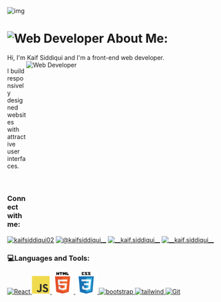 <!--
**kaif-S2002/kaif-S2002** is a ✨ _special_ ✨ repository because its `README.md` (this file) appears on your GitHub profile.

Here are some ideas to get you started:

**- 🔭 I’m currently working on ...
**- 🌱 I’m currently learning ...
**- 👯 I’m looking to collaborate on ...
**- 🤔 I’m looking for help with ...
**- 💬 Ask me about ...
**- 📫 How to reach me: ...
**- 😄 Pronouns: ...
**- ⚡ Fun fact: ...
**💫 what next...
https://img.icons8.com/fluency-systems-regular/2x/employee-card.png
-->
<img src="https://www.wingstechsolutions.com/wp-content/uploads/2022/03/full-stack-development.gif" alt="img" width="100%" height="350">
<!-- https://www.digitalsolutionservices.com/img/services/web%20development.gif-->

# <img src="https://img.icons8.com/color/2x/user-male-circle.png" alt="Web Developer" height="25" width="25"> About Me:

Hi, I'm Kaif Siddiqui and <!--👋-->
I'm a front-end web developer.
<img src="https://images.surferseo.art/ab2827f1-a2ea-469f-874f-de59c41af595.jpeg" alt="Web Developer" align="right" height="360px" width="460px">

<!--https://encrypted-tbn0.gstatic.com/images?q=tbn:ANd9GcRIQgEY-Gg2SNlXZFe3ozv_66Blf5RYaX8Ocw&usqp=CAU-->

I build responsively designed websites with attractive user interfaces.<br></br></br> <!--Tailwind CSS, Bootstrap-->

<!-- ## 🌐 Socials:
[![Facebook](https://img.shields.io/badge/Facebook-%231877F2.svg?logo=Facebook&logoColor=white)](https://facebook.com/kaifsiddiqui2002) [![Instagram](https://img.shields.io/badge/Instagram-%23E4405F.svg?logo=Instagram&logoColor=white)](https://instagram.com/__kaif.siddiqui__) [![LinkedIn](https://img.shields.io/badge/LinkedIn-%230077B5.svg?logo=linkedin&logoColor=white)](https://linkedin.com/in/kaifsiddiqui02) [![Twitter](https://img.shields.io/badge/Twitter-%231DA1F2.svg?logo=Twitter&logoColor=white)](https://twitter.com/@kaifsiddiqui__)

# 💻 Tech Stack:
![CSS3](https://img.shields.io/badge/css3-%231572B6.svg?style=for-the-badge&logo=css3&logoColor=white) ![HTML5](https://img.shields.io/badge/html5-%23E34F26.svg?style=for-the-badge&logo=html5&logoColor=white) ![JavaScript](https://img.shields.io/badge/javascript-%23323330.svg?style=for-the-badge&logo=javascript&logoColor=%23F7DF1E) ![Bootstrap](https://img.shields.io/badge/bootstrap-%23563D7C.svg?style=for-the-badge&logo=bootstrap&logoColor=white) ![TailwindCSS](https://img.shields.io/badge/tailwindcss-%2338B2AC.svg?style=for-the-badge&logo=tailwind-css&logoColor=white) -->

<!-- Proudly created with GPRM ( https://gprm.itsvg.in ) -->

<h3 align="left">Connect with me:</h3>
<p align="left">
  <a href="https://linkedin.com/in/kaifsiddiqui02" target="blank"><img align="center" src="https://raw.githubusercontent.com/rahuldkjain/github-profile-readme-generator/master/src/images/icons/Social/linked-in-alt.svg" alt="kaifsiddiqui02" height="30" width="32" /></a>
<a href="https://twitter.com/@kaifsiddiqui__" target="blank"><img align="center"   src="https://assets1.chainstoreage.com/styles/max_width_320/s3/2023-07/twitter-x-logo.png?itok=TGv7ti1u" alt="@kaifsiddiqui__" height="34" width="34" /></a>
<!-- <a href="https://fb.com/kaifsiddiqui2002" target="blank"><img align="center" src="https://raw.githubusercontent.com/rahuldkjain/github-profile-readme-generator/master/src/images/icons/Social/facebook.svg" alt="kaifsiddiqui2002" height="30" width="40" /></a> -->
<a href="https://www.threads.net/@__kaif.siddiqui__" target="blank"><img align="center" src="https://seeklogo.com/images/T/threads-logo-1ABBA246BE-seeklogo.com.png" alt="__kaif.siddiqui__" height="38" width="38" /></a>
<a href="https://instagram.com/__kaif.siddiqui__" target="blank"><img align="center" src="https://raw.githubusercontent.com/rahuldkjain/github-profile-readme-generator/master/src/images/icons/Social/instagram.svg" alt="__kaif.siddiqui__" height="30" width="30" /></a>
</p>
<!-- src="https://raw.githubusercontent.com/rahuldkjain/github-profile-readme-generator/master/src/images/icons/Social/twitter.svg" -->

<h3 align="left">💻Languages and Tools:</h3>
<p align="left">  
<a href="https://react.dev" target="_blank" rel="noreferrer"> <img src="https://cdn.worldvectorlogo.com/logos/react-1.svg" alt="React" width="42" height="42"/> </a>
<a href="https://developer.mozilla.org/en-US/docs/Web/JavaScript" target="_blank" rel="noreferrer"> <img src="https://raw.githubusercontent.com/devicons/devicon/master/icons/javascript/javascript-original.svg" alt="javascript" width="42" height="42"/> </a>
<a href="https://www.w3.org/html/" target="_blank" rel="noreferrer"> <img src="https://raw.githubusercontent.com/devicons/devicon/master/icons/html5/html5-original-wordmark.svg" alt="html5" width="51" height="51"/> </a> 
<a href="https://www.w3schools.com/css/" target="_blank" rel="noreferrer"> <img src="https://raw.githubusercontent.com/devicons/devicon/master/icons/css3/css3-original-wordmark.svg" alt="css3" width="51" height="51"/> </a> 
<a href="https://getbootstrap.com" target="_blank" rel="noreferrer"> <img src="https://brandlogos.net/wp-content/uploads/2021/09/bootstrap-logo.png" alt="bootstrap" width="50" height="50"/> </a>
<a href="https://tailwindcss.com/" target="_blank" rel="noreferrer"> <img src="https://www.vectorlogo.zone/logos/tailwindcss/tailwindcss-icon.svg" alt="tailwind" width="42" height="44"/> </a> 
<a href="https://git-scm.com" target="_blank" rel="noreferrer"> <img src="https://img.icons8.com/color/2x/git.png" alt="Git" width="44" height="44"/> </a>
</a> 
</p> <br>

<!-- # 📊 GitHub Stats: -->
<!--![](https://github-readme-stats.vercel.app/api?username=kaif-S2002&theme=dark&hide_border=true&include_all_commits=false&count_private=false)<br/>-->
<!--![](https://github-readme-streak-stats.herokuapp.com/?user=kaif-S2002&theme=dark&hide_border=true)<br/>-->
<!-- ![](https://github-readme-stats.vercel.app/api/top-langs/?username=kaif-S2002&theme=dark&hide_border=true&include_all_commits=false&count_private=false&layout=compact)
-->
<!-- <p><img align="center" src="https://github-readme-stats.vercel.app/api/top-langs?username=kaif-s2002&show_icons=true&locale=en&layout=compact" alt="kaif-s2002" /></p> -->
